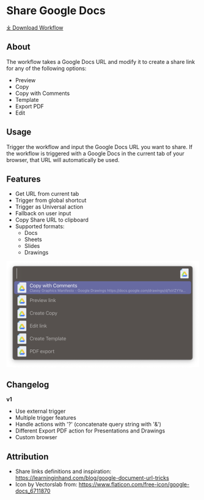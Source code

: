 # Share Google Docs

[⤓ Download Workflow](https://github.com/psu/alfred-workflows/raw/master/share-google-docs/Share%20Google%20Docs.alfredworkflow)

## About

The workflow takes a Google Docs URL and modify it to create a share link for any of the following options:

- Preview
- Copy
- Copy with Comments
- Template
- Export PDF
- Edit

## Usage

Trigger the workflow and input the Google Docs URL you want to share.
If the workflow is triggered with a Google Docs in the current tab of your browser, that URL will automatically be used.

## Features

- Get URL from current tab
- Trigger from global shortcut
- Trigger as Universal action
- Fallback on user input
- Copy Share URL to clipboard
- Supported formats:
  - Docs
  - Sheets
  - Slides
  - Drawings

![Screenshot of Alfred with the workflow active](demo.png)

## Changelog

**v1**

- Use external trigger
- Multiple trigger features
- Handle actions with '?' (concatenate query string with '&')
- Different Export PDF action for Presentations and Drawings
- Custom browser

## Attribution

- Share links definitions and inspiration: https://learninginhand.com/blog/google-document-url-tricks
- Icon by Vectorslab from: https://www.flaticon.com/free-icon/google-docs_6711870
